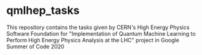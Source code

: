 # qmlhep_tasks
This repository contains the tasks given by CERN's High Energy Physics Software Foundation for "Implementation of Quantum Machine Learning to Perform High Energy Physics Analysis at the LHC" project in Google Summer of Code 2020
